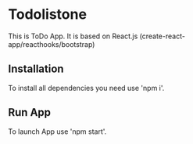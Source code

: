 # Todolistone 

This is ToDo App.
It is based on React.js (create-react-app/reacthooks/bootstrap)

## Installation 

To install all dependencies you need use 'npm i'.

## Run App

To launch App use 'npm start'.
